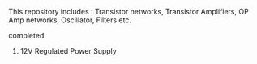 This repository includes : 
Transistor networks, Transistor Amplifiers, OP Amp networks, Oscillator, Filters etc.


completed: 
1. 12V Regulated Power Supply

